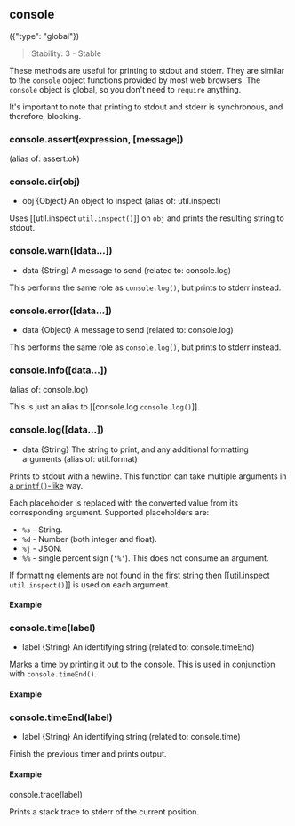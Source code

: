## console
({"type": "global"})

> Stability: 3 - Stable
    
These methods are useful for printing to stdout and stderr. They are similar to
the `console` object functions provided by most web browsers. The `console`
object is global, so you don't need to `require` anything.

It's important to note that printing to stdout and stderr is synchronous, and
therefore, blocking.


### console.assert(expression, [message])
(alias of: assert.ok)


### console.dir(obj)
- obj {Object}  An object to inspect
(alias of: util.inspect)

Uses [[util.inspect `util.inspect()`]] on `obj` and prints the resulting string
to stdout.


### console.warn([data...])
- data {String}  A message to send
(related to: console.log)

This performs the same role as `console.log()`, but prints to stderr instead.


### console.error([data...])
- data {Object}  A message to send
(related to: console.log)

This performs the same role as `console.log()`, but prints to stderr instead.



### console.info([data...])
(alias of: console.log)

This is just an alias to [[console.log `console.log()`]].


### console.log([data...])
- data {String}   The string to print, and any additional formatting arguments
(alias of: util.format)

Prints to stdout with a newline. This function can take multiple arguments in 
[a `printf()`-like](http://en.wikipedia.org/wiki/Printf_format_string#Format_placeholders) way.
     
Each placeholder is replaced with the converted value from its corresponding
argument. Supported placeholders are:

* `%s` - String.
* `%d` - Number (both integer and float).
* `%j` - JSON.
* `%%` - single percent sign (`'%'`). This does not consume an argument.

If formatting elements are not found in the first string then [[util.inspect
`util.inspect()`]] is used on each argument. 

#### Example

<script src='http://snippets.nodemanual.org/github.com/mattpardee/nodemanual.org-examples/nodejs_ref_guide/console/console.log.js?linestart=3&lineend=0&showlines=false' defer='defer'></script>

### console.time(label)
- label {String}  An identifying string
(related to: console.timeEnd)

Marks a time by printing it out to the console. This is used in conjunction with
`console.timeEnd()`.

#### Example

<script src='http://snippets.nodemanual.org/github.com/mattpardee/nodemanual.org-examples/nodejs_ref_guide/console/console.time.js?linestart=3&lineend=0&showlines=false' defer='defer'></script>


### console.timeEnd(label)
- label {String}  An identifying string
(related to: console.time)

Finish the previous timer and prints output.

#### Example

<script src='http://snippets.nodemanual.org/github.com/mattpardee/nodemanual.org-examples/nodejs_ref_guide/console/console.time.js?linestart=3&lineend=0&showlines=false' defer='defer'></script>

console.trace(label)

Prints a stack trace to stderr of the current position.